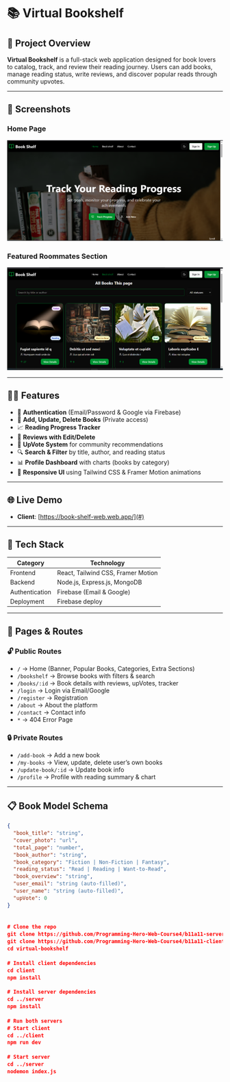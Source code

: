 # 📚 Virtual Bookshelf

## 🚀 Project Overview

**Virtual Bookshelf** is a full-stack web application designed for book lovers to catalog, track, and review their reading journey. Users can add books, manage reading status, write reviews, and discover popular reads through community upvotes.

---

## 🚀 Screenshots

### Home Page

![Home Page](/src/assets/homePage.png)

### Featured Roommates Section

![Featured Roommates](/src/assets/Featured.png)

---

## 🧑‍💻 Features

- 🔐 **Authentication** (Email/Password & Google via Firebase)
- 📝 **Add, Update, Delete Books** (Private access)
- 📈 **Reading Progress Tracker**
- 💬 **Reviews with Edit/Delete**
- 🔼 **UpVote System** for community recommendations
- 🔍 **Search & Filter** by title, author, and reading status
- 📊 **Profile Dashboard** with charts (books by category)
- 🎨 **Responsive UI** using Tailwind CSS & Framer Motion animations

---

## 🌐 Live Demo

- **Client**: [https://book-shelf-web.web.app/](#)

---

## 🧰 Tech Stack

| Category       | Technology                         |
| -------------- | ---------------------------------- |
| Frontend       | React, Tailwind CSS, Framer Motion |
| Backend        | Node.js, Express.js, MongoDB       |
| Authentication | Firebase (Email & Google)          |
| Deployment     | Firebase deploy                    |

---

## 🧭 Pages & Routes

### 🔓 Public Routes

- `/` → Home (Banner, Popular Books, Categories, Extra Sections)
- `/bookshelf` → Browse books with filters & search
- `/books/:id` → Book details with reviews, upVotes, tracker
- `/login` → Login via Email/Google
- `/register` → Registration
- `/about` → About the platform
- `/contact` → Contact info
- `*` → 404 Error Page

### 🔒 Private Routes

- `/add-book` → Add a new book
- `/my-books` → View, update, delete user’s own books
- `/update-book/:id` → Update book info
- `/profile` → Profile with reading summary & chart

---

## 📋 Book Model Schema

```json
{
  "book_title": "string",
  "cover_photo": "url",
  "total_page": "number",
  "book_author": "string",
  "book_category": "Fiction | Non-Fiction | Fantasy",
  "reading_status": "Read | Reading | Want-to-Read",
  "book_overview": "string",
  "user_email": "string (auto-filled)",
  "user_name": "string (auto-filled)",
  "upVote": 0
}


# Clone the repo
git clone https://github.com/Programming-Hero-Web-Course4/b11a11-server-side-mdrasel97/tree/main
git clone https://github.com/Programming-Hero-Web-Course4/b11a11-client-side-mdrasel97/tree/main
cd virtual-bookshelf

# Install client dependencies
cd client
npm install

# Install server dependencies
cd ../server
npm install

# Run both servers
# Start client
cd ../client
npm run dev

# Start server
cd ../server
nodemon index.js
```

